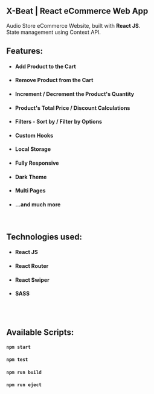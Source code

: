 ## X-Beat | React eCommerce Web App


Audio Store eCommerce Website, built with **React JS**. <br/>
State management using Context API.
<br/>

## Features:

- #### Add Product to the Cart
- #### Remove Product from the Cart
- #### Increment / Decrement the Product's Quantity
- #### Product's Total Price / Discount Calculations
- #### Filters - Sort by / Filter by Options
- #### Custom Hooks
- #### Local Storage
- #### Fully Responsive
- #### Dark Theme
- #### Multi Pages
- #### ...and much more

<br/>

## Technologies used:

- #### **React JS**
- #### **React Router**
- #### **React Swiper**
- #### **SASS**

<br/>



<br/>

## Available Scripts:

#### `npm start`

#### `npm test`

#### `npm run build`

#### `npm run eject`

<br/>


